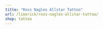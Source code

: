 ```yaml
---
title: "Ross Nagles Allstar Tattoo"
url: /limerick/ross-nagles-allstar-tattoo/
shop: tattoo
---
```

